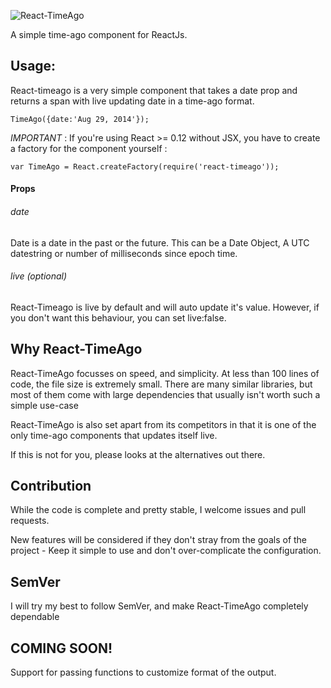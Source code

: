 ![React-TimeAgo](http://naman.s3.amazonaws.com/react-timeago.png)

A simple time-ago component for ReactJs.

## Usage: 

React-timeago is a very simple component that takes a date prop and returns a span with live updating date in a time-ago format.

```
TimeAgo({date:'Aug 29, 2014'});

```

*IMPORTANT* : If you're using React >= 0.12 without JSX, you have to create a factory for the component yourself :

```
var TimeAgo = React.createFactory(require('react-timeago'));

```

#### Props

###### date
Date is a date in the past or the future. This can be a Date Object, A UTC datestring or number of milliseconds since epoch time.

###### live (optional)
React-Timeago is live by default and will auto update it's value. However, if you don't want this behaviour, you can set live:false.

## Why React-TimeAgo

React-TimeAgo focusses on speed, and simplicity. At less than 100 lines of code, the file size is extremely small. There are many similar libraries, but most of them come with large dependencies that usually isn't worth such a simple use-case

React-TimeAgo is also set apart from its competitors in that it is one of the only time-ago components that updates itself live.

If this is not for you, please looks at the alternatives out there.

## Contribution

While the code is complete and pretty stable, I welcome issues and pull requests.

New features will be considered if they don't stray from the goals of the project - Keep it simple to use and don't over-complicate the configuration.

## SemVer

I will try my best to follow SemVer, and make React-TimeAgo completely dependable

## COMING SOON!

Support for passing functions to customize format of the output.